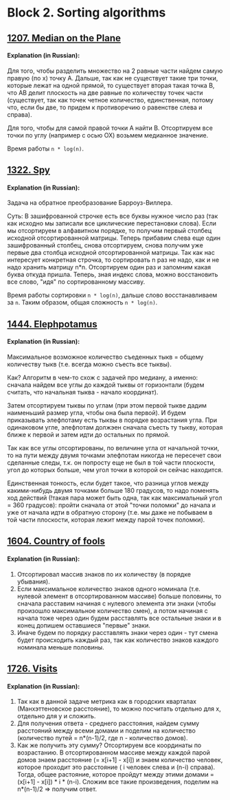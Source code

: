# Block 2. Sorting algorithms
## [1207. Median on the Plane](https://acm.timus.ru/problem.aspx?space=1&num=1207&locale=en)

#### Explanation (in Russian):
Для того, чтобы разделить множество на 2 равные части найдем самую правую (по х) точку A. Дальше, так как не существует такие три точки, которые лежат на одной прямой, то существует вторая такая точка B, что AB делит плоскость на две равные по количеству точек части (существует, так как точек четное количество, единственная, потому что, если бы две, то придем к противоречию о равенстве слева и справа).

Для того, чтобы для самой правой точки A найти B. Отсортируем все точки по углу (например с осью OX)  возьмем медианное значение.

Время работы `n * log(n)`.

##  [1322. Spy](https://acm.timus.ru/problem.aspx?space=1&num=1322&locale=en)

#### Explanation (in Russian):

Задача на обратное преобразование Барроуз-Виллера.

Суть: 
В зашифрованной строчке есть все буквы нужное число раз (так как исходно мы записали все циклические перестановки слова).
Если мы отсортируем в алфавитном порядке, то получим первый столбец исходной отсортированной матрицы. 
Теперь прибавим слева еще один зашифрованный столбец, снова отсортируем, снова получим уже первые два столбца  исходной отсортированной матрицы.
Так как нас интересует конкретная строчка, то сортировать n раз не надо, как и не надо хранить матрицу n*n. Отсортируем один раз и запомним какая буква откуда пришла. Теперь, зная индекс слова, можно восстановить все слово, "идя" по сортированному массиву.

Время работы сортировки `n * log(n)`, дальше слово восстанавливаем за `n`. Таким образом, общая сложность `n * log(n)`.

##  [1444. Elephpotamus](https://acm.timus.ru/problem.aspx?space=1&num=1444&locale=en)

#### Explanation (in Russian):

Максимальное возможное количество съеденных тыкв = общему количеству тыкв (т.е. всегда можно съесть все тыквы).

Как? Алгоритм в чем-то схож с задачей про медиану, а именно: сначала найдем все углы до каждой тыквы от горизонтали (будем считать, что начальная тыква - начало координат).

Затем отсортируем тыквы по углам (при этом первой тыкве дадим наименьший размер угла, чтобы она была первой).
И будем приказывать элефпотаму есть тыквы в порядке возрастания угла. При одинаковом угле, элефпотам должэен сначала съесть ту тыкву, которая ближе к первой и затем идти до остальных по прямой.

Так как все углы отсортированы, по величине угла от начальной точки, то на пути между двумя точками элефпотам никогда не пересечет свои сделанные следы, т.к. он попросту еще не был в той части плоскости, угол до которых больше, чем угол точки в которой он сейчас находится.

Единственная тонкость, если будет такое, что разница углов между какими-нибудь двумя точками больше 180 градусов, то надо поменять ход действий (!такая пара может быть одна, так как максимальный угол = 360 градусов):
пройти сначала от этой "точки поломки" до начала и уже от начала идти в обратную сторону (т.е. мы даже не побываем в той части плоскости, которая лежит между парой точек поломки).

##  [1604. Country of fools](https://acm.timus.ru/problem.aspx?space=1&num=1604&locale=en)

#### Explanation (in Russian):

1) Отсортировал массив знаков по их количеству (в порядке убывания).
2) Если максимальное количество знаков одного номинала (т.е. нулевой элемент в отсортированном массиве) больше половины, то сначала расставим начиная с нулевого элемента эти знаки (чтобы произошло максимальное количество смен), а потом начиная с начала тоже через один будем расставлять все остальные знаки и в конец допишем оставшиеся "первые" знаки.
3) Иначе будем по порядку расставлять знаки через один - тут смена будет происходить каждый раз, так как количество знаков каждого номинала меньше половины.



##  [1726. Visits](https://acm.timus.ru/problem.aspx?space=1&num=1726)

#### Explanation (in Russian):

1) Так как в данной задаче метрика как в городских кварталах (Манхэттеновское расстояние), то можно посчитать отдельно для x, отдельно для  y и сложить.
2) Для получения ответа - среднего расстояния, найдем сумму расстояний между всеми домами и поделим на количество (количество путей = n*(n-1)/2, где n - количество домов).
3) Как же получить эту сумму? Отсортируем все координаты по возрастанию. В отсортированном массиве между каждой парой домов знаем расстояние (= x[i+1] - x[i]) и знаем количество человек, которое проходит это расстояние ( i человек слева и (n-i) справа). Тогда, общее растояние, которое пройдут между этими домами =  (x[i+1] - x[i]) * i * (n-i).
Сложим все такие произведения, поделим на n*(n-1)/2 => получим ответ.
